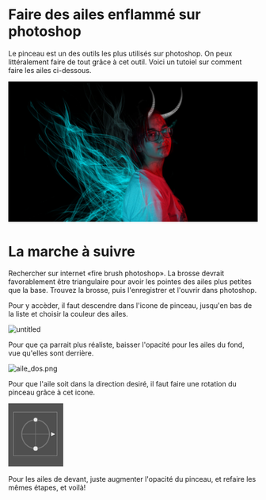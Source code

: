 

# Faire des ailes enflammé sur photoshop

Le pinceau est un des outils les plus utilisés sur photoshop. On peux littéralement faire de tout grâce à cet outil. Voici un tutoiel sur comment faire les ailes ci-dessous.


![planche](planche_01.jpg)


# La marche à suivre
Rechercher sur internet «fire brush photoshop». La brosse devrait favorablement être triangulaire pour avoir les pointes des ailes plus petites que la base. Trouvez la brosse, puis l'enregistrer et l'ouvrir dans photoshop.

Pour y accèder, il faut descendre dans l'icone de pinceau, jusqu'en bas de la liste et choisir la couleur des ailes. 


![untitled](Untitled.gif)

Pour que ça parrait plus réaliste, baisser l'opacité pour les ailes du fond, vue qu'elles sont derrière.

![aile_dos.png](aile_dos.png)

Pour que l'aile soit dans la direction desiré, il faut faire une rotation du pinceau grâce à cet icone.

![2021-11-19.png](2021-11-19.png)

Pour les ailes de devant, juste augmenter l'opacité du pinceau, et refaire les mêmes étapes, et voilà!



